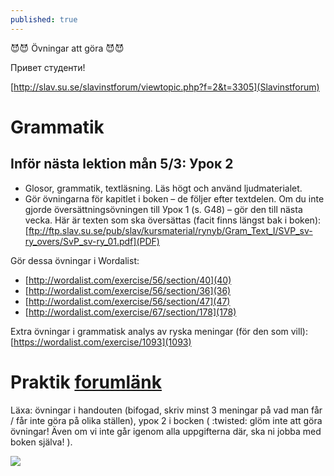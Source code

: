 ```yaml
---
published: true
---
```


😈😈 Övningar att göra  😈😈

Привет студенти! 


[http://slav.su.se/slavinstforum/viewtopic.php?f=2&t=3305](Slavinstforum)

# Grammatik
## Inför nästa lektion mån 5/3: Урок 2
- Glosor, grammatik, textläsning. Läs högt och använd ljudmaterialet.
- Gör övningarna för kapitlet i boken – de följer efter textdelen. Om du inte gjorde översättningsövningen till Урок 1 (s. G48) – gör den till nästa vecka. Här är texten som ska översättas (facit finns längst bak i boken):
[ftp://ftp.slav.su.se/pub/slav/kursmaterial/rynyb/Gram_Text_I/SVP_sv-ry_overs/SvP_sv-ry_01.pdf](PDF)

Gör dessa övningar i Wordalist:
- [http://wordalist.com/exercise/56/section/40](40)
- [http://wordalist.com/exercise/56/section/36](36)
- [http://wordalist.com/exercise/56/section/47](47)
- [http://wordalist.com/exercise/67/section/178](178)


Extra övningar i grammatisk analys av ryska meningar (för den som vill):
[https://wordalist.com/exercise/1093](1093)


# Praktik [forumlänk](http://slav.su.se/slavinstforum/viewtopic.php?f=2&t=3289&sid=9080b88624592958638860180fcd22e1#p16268)

Läxa: övningar i handouten (bifogad, skriv minst 3 meningar på vad man får / får inte göra på olika ställen), урок 2 i bocken ( :twisted: glöm inte att göra övningar! Även om vi inte går igenom alla uppgifterna där, ska ni jobba med boken själva! ).

![]({{site.baseurl}}/images//Students-in-Russia.jpg)
